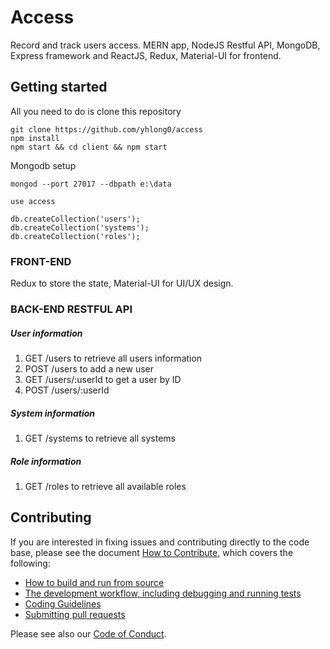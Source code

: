 # Access
Record and track users access.
MERN app, NodeJS Restful API, MongoDB, Express framework and ReactJS, Redux, Material-UI for frontend.  


## Getting started

All you need to do is clone this repository

```
git clone https://github.com/yhlong0/access
npm install
npm start && cd client && npm start
```

Mongodb setup

```
mongod --port 27017 --dbpath e:\data

use access

db.createCollection('users');
db.createCollection('systems');
db.createCollection('roles');
```




### FRONT-END 

Redux to store the state, Material-UI for UI/UX design.  



### BACK-END RESTFUL API 

##### User information
1. GET /users to retrieve all users information
2. POST /users to add a new user
3. GET /users/:userId to get a user by ID
4. POST /users/:userId




##### System information

1. GET /systems to retrieve all systems 




##### Role information

1. GET /roles to retrieve all available roles





## Contributing

If you are interested in fixing issues and contributing directly to the code base,
please see the document [How to Contribute](https://github.com/yhlong0/access/wiki/How-to-Contribute), which covers the following:

* [How to build and run from source](https://github.com/yhlong0/access/wiki/How-to-Contribute#build-and-run-from-source)
* [The development workflow, including debugging and running tests](https://github.com/yhlong0/access/wiki/How-to-Contribute#development-workflow)
* [Coding Guidelines](https://github.com/yhlong0/access/wiki/Coding-Guidelines)
* [Submitting pull requests](https://github.com/yhlong0/access/wiki/How-to-Contribute#pull-requests)

Please see also our [Code of Conduct](CODE_OF_CONDUCT.md).
